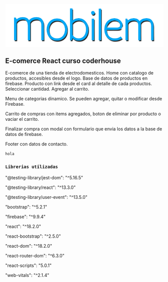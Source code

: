 ![](src/img/LogoNuevo.png)

## E-comerce React curso coderhouse
E-comerce de una tienda de electrodomesticos. 
Home con catalogo de productos, accesibles desde el logo.
Base de datos de productos en firebase.
Producto con link desde el card al detalle de cada productos. 
Seleccionar cantidad. Agregar al carrito. 

Menu de categorias dinamico. Se pueden agregar, quitar o modificar desde Firebase.

Carrito de compras con items agregados, boton de eliminar por producto o vaciar el carrito. 

Finalizar compra con modal con formulario que envia los datos a la base de datos de firebase. 

Footer con datos de contacto. 

```
hola
```

### `Librerias utilizadas`

"@testing-library/jest-dom": "^5.16.5"

"@testing-library/react": "^13.3.0"

"@testing-library/user-event": "^13.5.0"

"bootstrap": "^5.2.1"

"firebase": "^9.9.4"

"react": "^18.2.0"

"react-bootstrap": "^2.5.0"

"react-dom": "^18.2.0"

"react-router-dom": "^6.3.0"

"react-scripts": "5.0.1"

"web-vitals": "^2.1.4"


